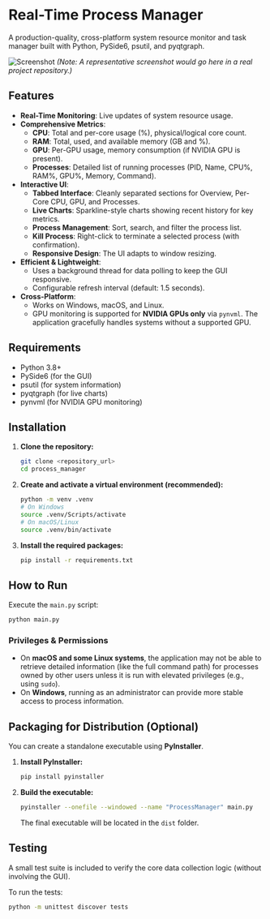 # Real-Time Process Manager

A production-quality, cross-platform system resource monitor and task manager built with Python, PySide6, psutil, and pyqtgraph.

![Screenshot](https://i.imgur.com/gK6yM9G.png)
*(Note: A representative screenshot would go here in a real project repository.)*

## Features

- **Real-Time Monitoring**: Live updates of system resource usage.
- **Comprehensive Metrics**:
  - **CPU**: Total and per-core usage (%), physical/logical core count.
  - **RAM**: Total, used, and available memory (GB and %).
  - **GPU**: Per-GPU usage, memory consumption (if NVIDIA GPU is present).
  - **Processes**: Detailed list of running processes (PID, Name, CPU%, RAM%, GPU%, Memory, Command).
- **Interactive UI**:
  - **Tabbed Interface**: Cleanly separated sections for Overview, Per-Core CPU, GPU, and Processes.
  - **Live Charts**: Sparkline-style charts showing recent history for key metrics.
  - **Process Management**: Sort, search, and filter the process list.
  - **Kill Process**: Right-click to terminate a selected process (with confirmation).
  - **Responsive Design**: The UI adapts to window resizing.
- **Efficient & Lightweight**:
  - Uses a background thread for data polling to keep the GUI responsive.
  - Configurable refresh interval (default: 1.5 seconds).
- **Cross-Platform**:
  - Works on Windows, macOS, and Linux.
  - GPU monitoring is supported for **NVIDIA GPUs only** via `pynvml`. The application gracefully handles systems without a supported GPU.

## Requirements

- Python 3.8+
- PySide6 (for the GUI)
- psutil (for system information)
- pyqtgraph (for live charts)
- pynvml (for NVIDIA GPU monitoring)

## Installation

1.  **Clone the repository:**
    ```bash
    git clone <repository_url>
    cd process_manager
    ```

2.  **Create and activate a virtual environment (recommended):**
    ```bash
    python -m venv .venv
    # On Windows
    source .venv/Scripts/activate
    # On macOS/Linux
    source .venv/bin/activate
    ```

3.  **Install the required packages:**
    ```bash
    pip install -r requirements.txt
    ```

## How to Run

Execute the `main.py` script:

```bash
python main.py
```

### Privileges & Permissions

- On **macOS and some Linux systems**, the application may not be able to retrieve detailed information (like the full command path) for processes owned by other users unless it is run with elevated privileges (e.g., using `sudo`).
- On **Windows**, running as an administrator can provide more stable access to process information.

## Packaging for Distribution (Optional)

You can create a standalone executable using **PyInstaller**.

1.  **Install PyInstaller:**
    ```bash
    pip install pyinstaller
    ```

2.  **Build the executable:**
    ```bash
    pyinstaller --onefile --windowed --name "ProcessManager" main.py
    ```
    The final executable will be located in the `dist` folder.

## Testing

A small test suite is included to verify the core data collection logic (without involving the GUI).

To run the tests:
```bash
python -m unittest discover tests
```

